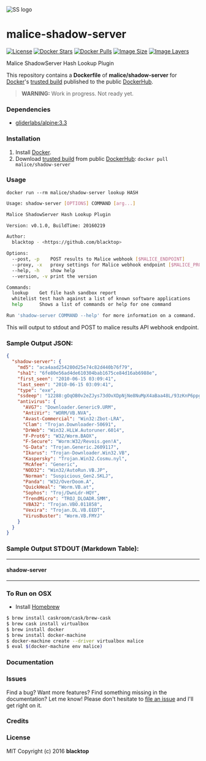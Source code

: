 ![SS logo](https://raw.githubusercontent.com/maliceio/malice-shadow-server/master/logo.png)
# malice-shadow-server

[![License](http://img.shields.io/:license-mit-blue.svg)](http://doge.mit-license.org)
[![Docker Stars](https://img.shields.io/docker/stars/malice/shadow-server.svg)][hub]
[![Docker Pulls](https://img.shields.io/docker/pulls/malice/shadow-server.svg)][hub]
[![Image Size](https://img.shields.io/imagelayers/image-size/malice/shadow-server/latest.svg)](https://imagelayers.io/?images=malice/shadow-server:latest)
[![Image Layers](https://img.shields.io/imagelayers/layers/malice/shadow-server/latest.svg)](https://imagelayers.io/?images=malice/shadow-server:latest)

Malice ShadowServer Hash Lookup Plugin

This repository contains a **Dockerfile** of **malice/shadow-server** for [Docker](https://www.docker.io/)'s [trusted build](https://index.docker.io/u/malice/shadow-server/) published to the public [DockerHub](https://index.docker.io/).

> **WARNING:** Work in progress.  Not ready yet.

### Dependencies

* [gliderlabs/alpine:3.3](https://index.docker.io/_/gliderlabs/alpine/)


### Installation

1. Install [Docker](https://www.docker.io/).
2. Download [trusted build](https://hub.docker.com/r/malice/shadow-server/) from public [DockerHub](https://hub.docker.com): `docker pull malice/shadow-server`

### Usage

    docker run --rm malice/shadow-server lookup HASH

```bash
Usage: shadow-server [OPTIONS] COMMAND [arg...]

Malice ShadowServer Hash Lookup Plugin

Version: v0.1.0, BuildTime: 20160219

Author:
  blacktop - <https://github.com/blacktop>

Options:
  --post, -p	POST results to Malice webhook [$MALICE_ENDPOINT]
  --proxy, -x	proxy settings for Malice webhook endpoint [$MALICE_PROXY]
  --help, -h	show help
  --version, -v	print the version

Commands:
  lookup	Get file hash sandbox report
  whitelist	test hash against a list of known software applications
  help		Shows a list of commands or help for one command

Run 'shadow-server COMMAND --help' for more information on a command.
```

This will output to stdout and POST to malice results API webhook endpoint.

### Sample Output JSON:
```json
{
  "shadow-server": {
    "md5": "aca4aad254280d25e74c82d440b76f79",
    "sha1": "6fe80e56ad4de610304bab1675ce84d16ab6988e",
    "first_seen": "2010-06-15 03:09:41",
    "last_seen": "2010-06-15 03:09:41",
    "type": "exe",
    "ssdeep": "12288:gOqOB0v2eZJys73dOvXDpNjNe8NuMpX4aBaa48L/93zKnP6ppgg2HFZlxVPbZX:sOA2eZJ8NI8Nah8L/4PqmTVPlX",
    "antivirus": {
      "AVG7": "Downloader.Generic9.URM",
      "AntiVir": "WORM/VB.NVA",
      "Avast-Commercial": "Win32:Zbot-LRA",
      "Clam": "Trojan.Downloader-50691",
      "DrWeb": "Win32.HLLW.Autoruner.6014",
      "F-Prot6": "W32/Worm.BAOX",
      "F-Secure": "Worm:W32/Revois.gen!A",
      "G-Data": "Trojan.Generic.2609117",
      "Ikarus": "Trojan-Downloader.Win32.VB",
      "Kaspersky": "Trojan.Win32.Cosmu.nyl",
      "McAfee": "Generic",
      "NOD32": "Win32/AutoRun.VB.JP",
      "Norman": "Suspicious_Gen2.SKLJ",
      "Panda": "W32/OverDoom.A",
      "QuickHeal": "Worm.VB.at",
      "Sophos": "Troj/DwnLdr-HQY",
      "TrendMicro": "TROJ_DLOADR.SMM",
      "VBA32": "Trojan.VBO.011858",
      "Vexira": "Trojan.DL.VB.EEDT",
      "VirusBuster": "Worm.VB.FMYJ"
    }
  }
}
```
### Sample Output STDOUT (Markdown Table):
---
#### shadow-server


---
### To Run on OSX
 - Install [Homebrew](http://brew.sh)

```bash
$ brew install caskroom/cask/brew-cask
$ brew cask install virtualbox
$ brew install docker
$ brew install docker-machine
$ docker-machine create --driver virtualbox malice
$ eval $(docker-machine env malice)
```

### Documentation

### Issues

Find a bug? Want more features? Find something missing in the documentation? Let me know! Please don't hesitate to [file an issue](https://github.com/maliceio/malice-av/issues/new) and I'll get right on it.

### Credits

### License
MIT Copyright (c) 2016 **blacktop**

[hub]: https://hub.docker.com/r/malice/shadow-server/
